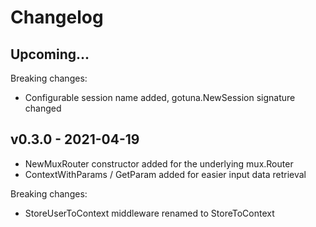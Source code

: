 
# Changelog

## Upcoming...
Breaking changes:
- Configurable session name added, gotuna.NewSession signature changed

## v0.3.0 - 2021-04-19

- NewMuxRouter constructor added for the underlying mux.Router
- ContextWithParams / GetParam added for easier input data retrieval

Breaking changes:
- StoreUserToContext middleware renamed to StoreToContext

